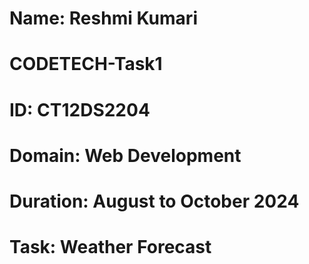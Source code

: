 # Name: Reshmi Kumari
# CODETECH-Task1
# ID: CT12DS2204
# Domain: Web Development
# Duration: August to October 2024 
# Task: Weather Forecast
